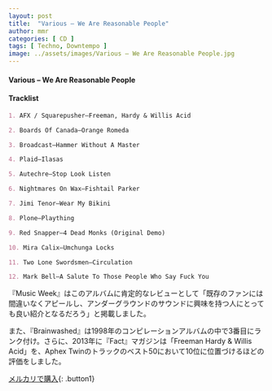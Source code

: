 ```yaml
---
layout: post
title:  "Various – We Are Reasonable People"
author: mmr
categories: [ CD ]
tags: [ Techno, Downtempo ]
image: ../assets/images/Various – We Are Reasonable People.jpg
---
```


#### Various – We Are Reasonable People

#### Tracklist
```md
1. AFX / Squarepusher–Freeman, Hardy & Willis Acid

2. Boards Of Canada–Orange Romeda

3. Broadcast–Hammer Without A Master

4. Plaid–Ilasas

5. Autechre–Stop Look Listen

6. Nightmares On Wax–Fishtail Parker

7. Jimi Tenor–Wear My Bikini

8. Plone–Plaything

9. Red Snapper–4 Dead Monks (Original Demo)

10. Mira Calix–Umchunga Locks

11. Two Lone Swordsmen–Circulation

12. Mark Bell–A Salute To Those People Who Say Fuck You
```

『Music Week』はこのアルバムに肯定的なレビューとして「既存のファンには間違いなくアピールし、アンダーグラウンドのサウンドに興味を持つ人にとっても良い紹介となるだろう」と掲載しました。

また、『Brainwashed』は1998年のコンピレーションアルバムの中で3番目にランク付け。さらに、2013年に『Fact』マガジンは「Freeman Hardy & Willis Acid」を、Aphex Twinのトラックのベスト50において10位に位置づけるほどの評価をしました。

[メルカリで購入](https://jp.mercari.com/item/m25692223932){: .button1}
